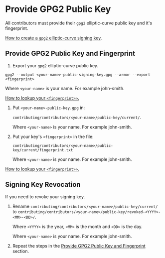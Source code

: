 # Provide GPG2 Public Key

All contributors must provide their `gpg2` elliptic-curve public key
and it's fingerprint.

[How to create a `gpg2` elliptic-curve signing key][create-key].

[create-key]: <https://github.com/sean-hut/contributing-rules/blob/develop/reference/creating-gpg2-eliptic-curve-signing.md>

## Provide GPG2 Public Key and Fingerprint

1. Export your `gpg2` elliptic-curve public key.

`gpg2 --output <your-name>-public-signing-key.gpg --armor --export <fingerprint>`

Where `<your-name>` is your name.  For example john-smith.

[How to lookup your `<fingerprint>>`.][fingerprint]

1. Put `<your-name>-public-key.gpg` in:

    `contributing/contributors/<your-name>/public-key/current/`.

    Where `<your-name>` is your name.  For example john-smith.

1. Put your key's `<fingerprint>` in the file:

    `contributing/contributors/<your-name>/public-key/current/fingerprint.txt`

    Where `<your-name>` is your name.  For example john-smith.

[How to lookup your `<fingerprint>>`.][fingerprint]

## Signing Key Revocation

If you need to revoke your signing key.

1. Rename `contributing/contributors/<your-name>/public-key/current/`
to `contributing/contributors/<your-name>/public-key/revoked-<YYYY>-<MM>-<DD>/`.

    Where `<YYYY>` is the year, `<MM>` is the month and `<DD>` is the day.

    Where `<your-name>` is your name.  For example john-smith.

1.  Repeat the steps in the [Provide GPG2 Public Key and Fingerprint][public-key] section.

[fingerprint]: <https://github.com/sean-hut/contributing-rules/blob/develop/reference/lookup-fingerprint.md>
[public-key]: <https://github.com/sean-hut/contributing-rules/blob/develop/rules/contributing-prerequisites/gpg2-public-key#provide-gpg2--public-key-and-fingerprint>

